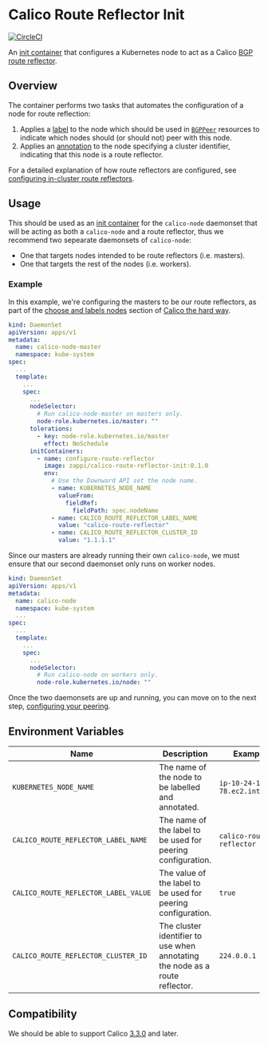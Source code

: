 # Calico Route Reflector Init

[![CircleCI](https://circleci.com/gh/Intellection/docker-calico-route-reflector-init/tree/master.svg?style=svg)](https://circleci.com/gh/Intellection/docker-calico-route-reflector-init/tree/master)

An [init container](https://kubernetes.io/docs/concepts/workloads/pods/init-containers/) that configures a Kubernetes node to act as a Calico [BGP route reflector](https://docs.projectcalico.org/v3.9/networking/routereflector#content-main).

## Overview

The container performs two tasks that automates the configuration of a node for route reflection:

1. Applies a [label](https://kubernetes.io/docs/concepts/overview/working-with-objects/labels/) to the node which should be used in [`BGPPeer`](https://docs.projectcalico.org/v3.9/reference/resources/bgppeer#bgp-peer-definition) resources to indicate which nodes should (or should not) peer with this node.
2. Applies an [annotation](https://kubernetes.io/docs/concepts/overview/working-with-objects/annotations/) to the node specifying a cluster identifier, indicating that this node is a route reflector.

For a detailed explanation of how route reflectors are configured, see [configuring in-cluster route reflectors](https://docs.projectcalico.org/v3.9/networking/bgp#configuring-in-cluster-route-reflectors).

## Usage

This should be used as an [init container](https://kubernetes.io/docs/concepts/workloads/pods/init-containers/) for the `calico-node` daemonset that will be acting as both a `calico-node` and a route reflector, thus we recommend two sepearate daemonsets of `calico-node`: 
* One that  targets nodes intended to be route reflectors (i.e. masters).
* One that targets the rest of the nodes (i.e. workers).

### Example

In this example, we're configuring the masters to be our route reflectors, as part of the [choose and labels nodes](https://docs.projectcalico.org/v3.9/getting-started/kubernetes/hardway/configure-bgp-peering#choose-and-label-nodes) section of [Calico the hard way](https://docs.projectcalico.org/v3.9/getting-started/kubernetes/hardway).



```yaml
kind: DaemonSet
apiVersion: apps/v1
metadata:
  name: calico-node-master
  namespace: kube-system
spec:
  ...
  template:
    ...
    spec:
      ...
      nodeSelector:
        # Run calico-node-master on masters only.
        node-role.kubernetes.io/master: ""
      tolerations:
        - key: node-role.kubernetes.io/master
          effect: NoSchedule
      initContainers:
        - name: configure-route-reflector
          image: zappi/calico-route-reflector-init:0.1.0
          env:
            # Use the Downward API set the node name.
            - name: KUBERNETES_NODE_NAME
              valueFrom:
                fieldRef:
                  fieldPath: spec.nodeName
            - name: CALICO_ROUTE_REFLECTOR_LABEL_NAME
              value: "calico-route-reflector"
            - name: CALICO_ROUTE_REFLECTOR_CLUSTER_ID
              value: "1.1.1.1"
```

Since our masters are already running their own `calico-node`, we must ensure that our second daemonset only runs on worker nodes.

```yaml
kind: DaemonSet
apiVersion: apps/v1
metadata:
  name: calico-node
  namespace: kube-system
  ...
spec:
  ...
  template:
    ...
    spec:
      ...
      nodeSelector:
        # Run calico-node on workers only.
        node-role.kubernetes.io/node: ""
```

Once the two daemonsets are up and running, you can move on to the next step, [configuring your peering](https://docs.projectcalico.org/v3.9/getting-started/kubernetes/hardway/configure-bgp-peering).


## Environment Variables

| Name                                 | Description                                                                  | Example                        | Required |
| -------------------------------------| -----------------------------------------------------------------------------| -------------------------------|----------|
| `KUBERNETES_NODE_NAME`               | The name of the node to be labelled and annotated.                           | `ip-10-24-101-78.ec2.internal` | Yes      |
| `CALICO_ROUTE_REFLECTOR_LABEL_NAME`  | The name of the label to be used for peering configuration.                  | `calico-route-reflector`       | Yes      |
| `CALICO_ROUTE_REFLECTOR_LABEL_VALUE` | The value of the label to be used for peering configuration.                 | `true`                         | No       |
| `CALICO_ROUTE_REFLECTOR_CLUSTER_ID`  | The cluster identifier to use when annotating the node as a route reflector. | `224.0.0.1`                    | Yes      |


## Compatibility

We should be able to support Calico [3.3.0](https://docs.projectcalico.org/v3.3/releases/#v330) and later.
